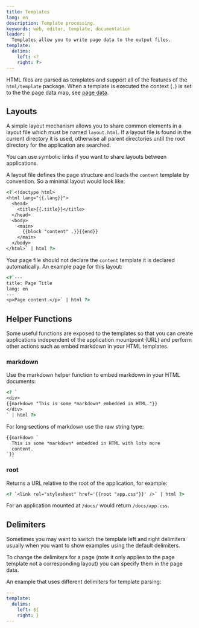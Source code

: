 ```yaml
---
title: Templates
lang: en
description: Template processing.
keywords: web, editor, template, documentation
leader: |
  Templates allow you to write page data to the output files.
template:
  delims:
    left: <?
    right: ?>
---
```


HTML files are parsed as templates and support all of the features of
the `html/template` package. When a template is executed the context
(`.`) is set to the the page data map, see [page data](/docs/page-data/).

## Layouts

A simple layout mechanism allows you to share common elements in a
layout file which must be named `layout.html`. If a layout file is
found in the current directory it is used, otherwise all parent
directories until the root directory for the application are searched.

You can use symbolic links if you want to share layouts between
applications.

A layout file defines the page structure and loads the `content`
template by convention. So a minimal layout would look like:

```html
<?`<!doctype html>
<html lang="{{.lang}}">
  <head>
    <title>{{.title}}</title>
  </head>
  <body>
    <main>
      {{block "content" .}}{{end}}
    </main>
  </body>
</html>` | html ?>
```

Your page file should not declare the `content` template it is
declared automatically. An example page for this layout:

```html
<?`---
title: Page Title
lang: en
---
<p>Page content.</p>` | html ?>
```

## Helper Functions

Some useful functions are exposed to the templates so that you can
create applications independent of the application mountpoint (URL)
and perform other actions such as embed markdown in your HTML templates.

### markdown

Use the markdown helper function to embed markdown in your HTML documents:

```html
<? `
<div>
{{markdown "This is some *markdown* embedded in HTML."}}
</div>
` | html ?>
```

For long sections of markdown use the raw string type:

```html
{{markdown `
  This is some *markdown* embedded in HTML with lots more
  content.
`}}
```

### root

Returns a  URL relative to the root of the application, for example:

```html
<? `<link rel="stylesheet" href='{{root "app.css"}}' />` | html ?>
```

For an application mounted at `/docs/` would return `/docs/app.css`.

## Delimiters

Sometimes you may want to switch the template left and right delimiters
usually when you want to show examples using the default delimiters.

To change the delimiters for a page (note it only applies to the page
template not a corresponding layout) you can specify them in the page data.

An example that uses different delimiters for template parsing:

```yaml
---
template:
  delims:
    left: ${
    right: }
---
```
